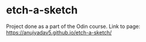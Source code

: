 # etch-a-sketch 
Project done as a part of the Odin course.
Link to page: https://anujyadav5.github.io/etch-a-sketch/
